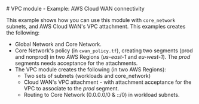 # VPC module - Example: AWS Cloud WAN connectivity

This example shows how you can use this module with `core_network` subnets, and AWS Cloud WAN's VPC attachment. This examples creates the following:

* Global Network and Core Network.
* Core Network's policy (in `cwan_policy.tf`), creating two segments (prod and nonprod) in two AWS Regions (*us-east-1* and *eu-west-1*). The *prod* segments needs acceptance for the attachments.
* The VPC module creates the following (in two AWS Regions):
  * Two sets of subnets (workloads and core_network)
  * Cloud WAN's VPC attachment - with attachment acceptance for the VPC to associate to the *prod* segment.
  * Routing to Core Network (0.0.0.0/0 & ::/0) in workload subnets.